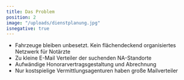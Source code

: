 ```yaml
---
title: Das Problem
position: 2
image: "/uploads/dienstplanung.jpg"
isnegative: true
---
```


- Fahrzeuge bleiben unbesetzt. Kein flächendeckend organisiertes Netzwerk für Notärzte
- Zu kleine E-Mail Verteiler der suchenden NA-Standorte
- Aufwändige Honorarvertragsgestaltung und Abrechnung
- Nur kostspielige Vermittlungsagenturen haben große Mailverteiler